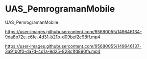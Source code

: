 # UAS_PemrogramanMobile
UAS_PemrogramanMobile


https://user-images.githubusercontent.com/95680055/149646134-9da8b72e-c6fe-4d31-b21b-d09bef2c98ff.mp4


https://user-images.githubusercontent.com/95680055/149646137-3a91b0f0-da7d-4d1a-9d25-828c1fd890fa.mp4


